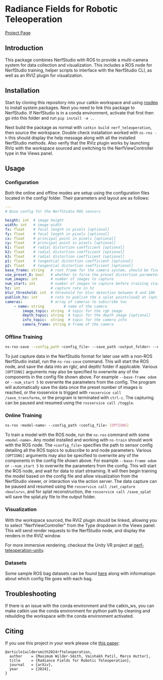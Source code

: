 # Radiance Fields for Robotic Teleoperation

[Project Page](https://leggedrobotics.github.io/rffr.github.io/)

## Introduction

This package combines NerfStudio with ROS to provide a multi-camera system for data collection and visualization. This includes a ROS node for NerfStudio training, helper scripts to interface with the NerfStudio CLI, as well as an RVIZ plugin for visualization.

## Installation

Start by cloning this repository into your catkin workspace and using [rosdep](http://wiki.ros.org/rosdep) to install system packages. Next you need to link this package to NerfStudio. If NerfStudio is in a conda environment, activate that first then go into this folder and run `pip install -e .`.

Next build the package as normal with `catkin build nerf_teleoperation`, then source the workspace. Double check installation worked with `ns-ros -h` this should display the help message along with all the installed NerfStudio methods. Also verify that the RViz plugin works by launching RViz with the workspace sourced and switching to the NerfViewController type in the Views panel.


## Usage
### Configuration

Both the online and offline modes are setup using the configuration files located in the config/ folder. Their parameters and layout are as follows:
```yaml
---
# Base config for the NerfStudio ROS sensors

height: int  # image height
width: int   # image width
fx: float    # focal length in pixels [optional]
fy: float    # focal length in pixels [optional]
cx: float    # principal point in pixels [optional]
cy: float    # principal point in pixels [optional]
k1: float    # radial distortion coefficient [optional]
k2: float    # radial distortion coefficient [optional]
k3: float    # radial distortion coefficient [optional]
p1: float    # tangential distortion coefficient [optional]
p2: float    # tangential distortion coefficient [optional]
base_frame: string   # root frame for the camera system, should be fixed such as "world" or "map"
use_preset_D: bool   # whether to force the preset distortion parameters [optional]
num_images: int      # number of images to capture
num_start: int       # number of images to capture before training starts, defaults to all images [optional]
hz: int              # capture rate in hz
blur_threshold: int  # threshold for blur detection between 0 and 100
publish_hz: int      # rate to publish the a splat pointcloud2 at [optional]
cameras:             # array of cameras to subscribe too
	- name: string         # name of the camera
		image_topic: string  # topic for the rgb image
		depth_topic: string  # topic for the depth image [optional]
		info_topic:  string  # topic for the camera info
		camera_frame: string # frame of the camera

```

### Offline Training

```bash
ns-ros-save --config_path <config_file> --save_path <output_folder> --no-run-on-start [OPTIONS]
```

To just capture data in the NerfStudio format for later use with a non-ROS NerfStudio install, run the `ns-ros-save` command. This will start the ROS node, and save the data into an rgb/, and depth/ folder if applicable. Various `[OPTIONS]` arguments may also be specified to overwrite any of the components in the config file shown above. For example `--base-frame odom` or `--num_start 5` to overwrite the parameters from the config. The program will automatically save the data once the preset number of images is reached, or the rosservice is trigged with `rosservice call /save_transforms`, or the program is terminated with `ctrl-c`. The capturing can be paused and resumed using the `rosservice call /toggle`.


### Online Training
````bash
ns-ros <model-name> --config_path <config_file> [OPTIONS]
````

To train a model with the ROS node, run the `ns-ros` command with some `<model-name>`. Any model installed and working with `ns-train` should work with the ROS node. The `<config_file>` specifies the path to sensor config detailing all the ROS topics to subscribe to and node parameters. Various `[OPTIONS]` arguments may also be specified to overwrite any of the components in the config file shown above. For example `--base-frame odom` or `--num_start 5` to overwrite the parameters from the config. This will start the ROS node, and wait for data to start streaming. It will then begin training the model based on the config file and allow visualization from the NerfStudio viewer, or interaction via the action server. The data capture can be paused and resumed using the `rosservice call /set_capture <boolsrv>`, and for splat reconstruction, the `rosservice call /save_splat` will save the splat.ply file to the output folder.


### Visualization
With the workspace sourced, the RVIZ plugin should be linked, allowing you to select "NerfViewController" from the Type dropdown in the Views panel. This will send render requests to the NerfStudio node, and display the renders in the RVIZ window.

For more immersive rendering, checkout the Unity VR project at [nerf-teleoperation-unity](https://github.com/leggedrobotics/unity_ros_teleoperation).

### Datasets
Some sample ROS bag datasets can be found [here](https://drive.google.com/drive/folders/1_Z-Z5WJOUWyvzGk0lrY_ORTcB7Wi2xQw?usp=sharing) along with informatiopn about which config file goes with each bag.

## Troubleshooting
If there is an issue with the conda environment and the catkin_ws, you can make catkin use the conda environment for python path by cleaning and rebuilding the workspace with the conda environment activated.

## Citing
If you use this project in your work please cite [this paper](https://arxiv.org/abs/2407.20194):
```text
@article{wildersmith2024rfteleoperation,
  author    = {Maximum Wilder-Smith, Vaishakh Patil, Marco Hutter},
  title     = {Radiance Fields for Robotic Teleoperation},
  journal   = {arXiv},
  year      = {2024},
}
```
